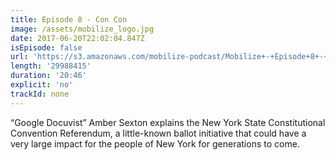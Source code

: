 ```yaml
---
title: Episode 8 - Con Con
image: /assets/mobilize_logo.jpg
date: 2017-06-20T22:02:04.847Z
isEpisode: false
url: 'https://s3.amazonaws.com/mobilize-podcast/Mobilize+-+Episode+8+-+Con+Con.mp3'
length: '29988415'
duration: '20:46'
explicit: 'no'
trackId: none
---
```

“Google Docuvist” Amber Sexton explains the New York State Constitutional Convention Referendum, a little-known ballot initiative that could have a very large impact for the people of New York for generations to come.
